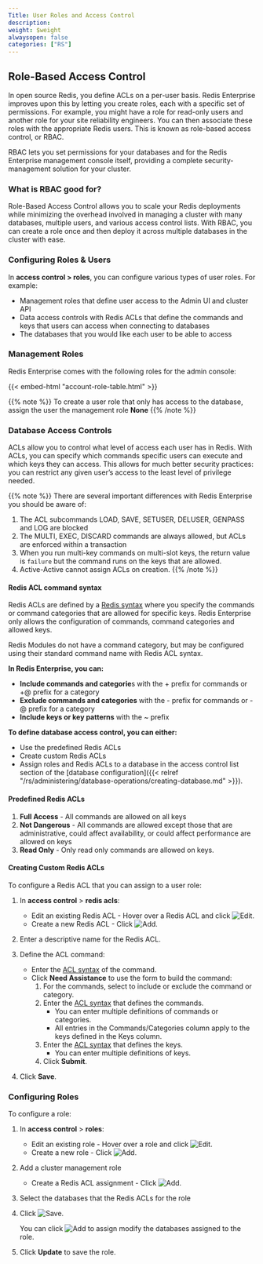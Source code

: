 ```yaml
---
Title: User Roles and Access Control
description:
weight: $weight
alwaysopen: false
categories: ["RS"]
---
```


## Role-Based Access Control

In open source Redis, you define ACLs on a per-user basis. Redis Enterprise improves upon this by letting you create roles, each with a specific set of permissions. For example, you might have a role for read-only users and another role for your site reliability engineers. You can then associate these roles with the appropriate Redis users. This is known as role-based access control, or RBAC.

RBAC lets you set permissions for your databases and for the Redis Enterprise management console itself, providing a complete security-management solution for your cluster. 

### What is RBAC good for?

Role-Based Access Control allows you to scale your Redis deployments while minimizing the overhead involved in managing a cluster with many databases, multiple users, and various access control lists. With RBAC, you can create a role once and then deploy it across multiple databases in the cluster with ease.

### Configuring Roles & Users

In **access control > roles**, you can configure various types of user roles. For example:

- Management roles that define user access to the Admin UI and cluster API
- Data access controls with Redis ACLs that define the commands and keys that users can access when connecting to databases
- The databases that you would like each user to be able to access

### Management Roles

Redis Enterprise comes with the following roles for the admin console:

{{< embed-html "account-role-table.html" >}}

{{% note %}}
To create a user role that only has access to the database, assign the user the management role **None**
{{% /note %}}

### Database Access Controls

ACLs allow you to control what level of access each user has in Redis. With ACLs, you can specify which commands specific users can execute and which keys they can access. This allows for much better security practices: you can restrict any given user’s access to the least level of privilege needed.

{{% note %}}
There are several important differences with Redis Enterprise you should be aware of:

1. The ACL subcommands LOAD, SAVE, SETUSER, DELUSER, GENPASS and LOG are blocked
2. The MULTI, EXEC, DISCARD commands are always allowed, but ACLs are enforced within a transaction
3. When you run multi-key commands on multi-slot keys, the return value is `failure` but the command runs on the keys that are allowed.
4. Active-Active cannot assign ACLs on creation.
{{% /note %}}

#### Redis ACL command syntax

Redis ACLs are defined by a [Redis syntax](https://redis.io/topics/acl#acl-rules) where you specify the commands or command categories that are allowed for specific keys. Redis Enterprise only allows the configuration of commands, command categories and allowed keys. 

Redis Modules do not have a command category, but may be configured using their standard command name with Redis ACL syntax.

**In Redis Enterprise, you can:**

- **Include commands and categorie**s with the + prefix for commands or +@ prefix for a category
- **Exclude commands and categories** with the - prefix for commands or -@ prefix for a category
- **Include keys or key patterns** with the ~ prefix

**To define database access control, you can either:**

- Use the predefined Redis ACLs
- Create custom Redis ACLs
- Assign roles and Redis ACLs to a database in the access control list section of the [database configuration]({{< relref "/rs/administering/database-operations/creating-database.md" >}}).

#### Predefined Redis ACLs

1. **Full Access** - All commands are allowed on all keys
2. **Not Dangerous** - All commands are allowed except those that are administrative, could affect availability, or could affect performance are allowed on keys
3. **Read Only** - Only read only commands are allowed on keys.

#### Creating Custom Redis ACLs

To configure a Redis ACL that you can assign to a user role:

1. In **access control** > **redis acls**:
    - Edit an existing Redis ACL - Hover over a Redis ACL and click ![Edit](/images/rc/icon_edit.png#no-click "Edit").
    - Create a new Redis ACL - Click ![Add](/images/rs/icon_add.png#no-click "Add").
1. Enter a descriptive name for the Redis ACL.
1. Define the ACL command:
    - Enter the [ACL syntax](https://redis.io/topics/acl#acl-rules) of the command.
    - Click **Need Assistance** to use the form to build the command:
        1. For the commands, select to include or exclude the command or category.
        1. Enter the [ACL syntax](https://redis.io/topics/acl#acl-rules) that defines the commands.
            - You can enter multiple definitions of commands or categories.
            - All entries in the Commands/Categories column apply to the keys defined in the Keys column.
        1. Enter the [ACL syntax](https://redis.io/topics/acl#acl-rules) that defines the keys.
            - You can enter multiple definitions of keys.
        1. Click **Submit**.
        
1. Click **Save**.

### Configuring Roles

To configure a role:

1. In **access control** > **roles**:
    - Edit an existing role - Hover over a role and click ![Edit](/images/rc/icon_edit.png#no-click "Edit").
    - Create a new role - Click ![Add](/images/rs/icon_add.png#no-click "Add").
1. Add a cluster management role
    - Create a Redis ACL assignment - Click ![Add](/images/rs/icon_add.png#no-click "Add").
1. Select the databases that the Redis ACLs for the role
1. Click ![Save](/images/rs/icon_save.png#no-click "Save").

    You can click ![Add](/images/rs/icon_add.png#no-click "Add") to assign modify the databases assigned to the role.

1. Click **Update** to save the role.


